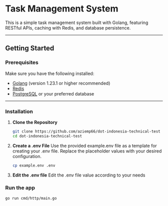 # Task Management System

This is a simple task management system built with Golang, featuring RESTful APIs, caching with Redis, and database persistence.

---

## Getting Started

### Prerequisites

Make sure you have the following installed:

- [Golang](https://golang.org/dl/) (version 1.23.1 or higher recommended)
- [Redis](https://redis.io/download)
- [PostgreSQL](https://www.postgresql.org/download) or your preferred database

---

### Installation

1. **Clone the Repository**
   ```bash
   git clone https://github.com/aziemp66/dot-indonesia-technical-test
   cd dot-indonesia-technical-test
	 ```

2. **Create a .env File** 
  Use the provided example.env file as a template for creating your .env file. Replace the placeholder values with your desired configuration.

	```bash
	cp example.env .env
	```

3. **Edit the .env file**
	Edit the .env file value according to your needs

### Run the app

```bash
go run cmd/http/main.go
```
